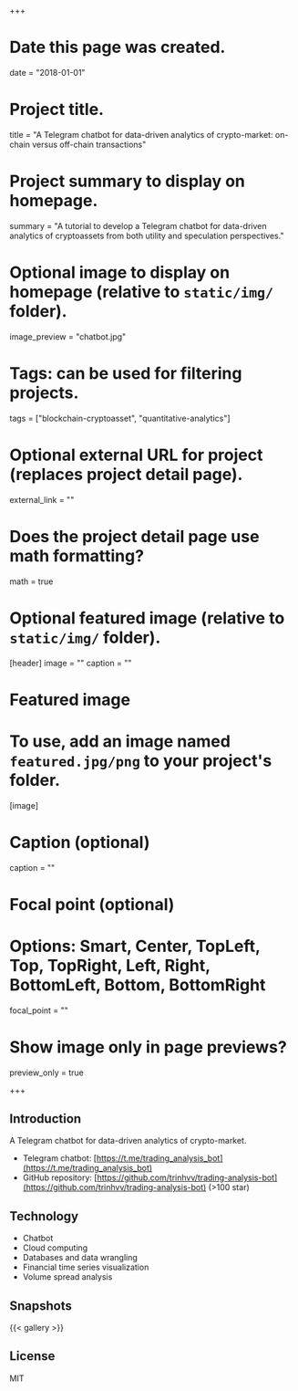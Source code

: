 +++
# Date this page was created.
date = "2018-01-01"

# Project title.
title = "A Telegram chatbot for data-driven analytics of crypto-market: on-chain versus off-chain transactions"

# Project summary to display on homepage.
summary = "A tutorial to develop a Telegram chatbot for data-driven analytics of cryptoassets from both utility and speculation perspectives."

# Optional image to display on homepage (relative to `static/img/` folder).
image_preview = "chatbot.jpg"

# Tags: can be used for filtering projects.
tags = ["blockchain-cryptoasset", "quantitative-analytics"]

# Optional external URL for project (replaces project detail page).
external_link = ""

# Does the project detail page use math formatting?
math = true

# Optional featured image (relative to `static/img/` folder).
[header]
image = ""
caption = ""

# Featured image
# To use, add an image named `featured.jpg/png` to your project's folder. 
[image]
  # Caption (optional)
  caption = ""

  # Focal point (optional)
  # Options: Smart, Center, TopLeft, Top, TopRight, Left, Right, BottomLeft, Bottom, BottomRight
  focal_point = ""

  # Show image only in page previews?
  preview_only = true

+++

## Introduction

A Telegram chatbot for data-driven analytics of crypto-market.

- Telegram chatbot: [https://t.me/trading_analysis_bot](https://t.me/trading_analysis_bot)
- GitHub repository: [https://github.com/trinhvv/trading-analysis-bot](https://github.com/trinhvv/trading-analysis-bot) (>100 star)

## Technology

- Chatbot
- Cloud computing
- Databases and data wrangling
- Financial time series visualization
- Volume spread analysis

## Snapshots

{{< gallery >}}

## License

MIT



